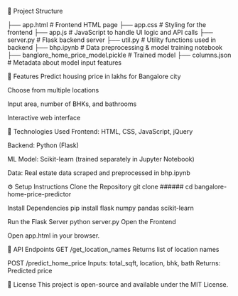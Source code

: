 📂 Project Structure


├── app.html               # Frontend HTML page
├── app.css                # Styling for the frontend
├── app.js                 # JavaScript to handle UI logic and API calls
├── server.py              # Flask backend server
├── util.py                # Utility functions used in backend
├── bhp.ipynb              # Data preprocessing & model training notebook
├── banglore_home_price_model.pickle  # Trained model
├── columns.json           # Metadata about model input features

🚀 Features
Predict housing price in lakhs for Bangalore city

Choose from multiple locations

Input area, number of BHKs, and bathrooms

Interactive web interface

🧰 Technologies Used
Frontend: HTML, CSS, JavaScript, jQuery

Backend: Python (Flask)

ML Model: Scikit-learn (trained separately in Jupyter Notebook)

Data: Real estate data scraped and preprocessed in bhp.ipynb

⚙️ Setup Instructions
Clone the Repository
git clone ######
cd bangalore-home-price-predictor

Install Dependencies
pip install flask numpy pandas scikit-learn

Run the Flask Server
python server.py
Open the Frontend

Open app.html in your browser.

🔌 API Endpoints
GET /get_location_names
Returns list of location names

POST /predict_home_price
Inputs: total_sqft, location, bhk, bath
Returns: Predicted price

📄 License
This project is open-source and available under the MIT License.
